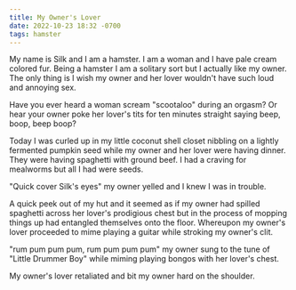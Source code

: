 ```yaml
---
title: My Owner's Lover
date: 2022-10-23 18:32 -0700
tags: hamster
---
```


My name is Silk and I am a hamster. I am a woman and I have pale cream
colored fur. Being a hamster I am a solitary sort but I actually like
my owner. The only thing is I wish my owner and her lover wouldn't
have such loud and annoying sex.

Have you ever heard a woman scream "scootaloo" during an orgasm? Or
hear your owner poke her lover's tits for ten minutes straight saying
beep, boop, beep boop?

Today I was curled up in my little coconut shell closet nibbling on a
lightly fermented pumpkin seed while my owner and her lover were
having dinner. They were having spaghetti with ground beef. I had a
craving for mealworms but all I had were seeds.

"Quick cover Silk's eyes" my owner yelled and I knew I was in trouble.

A quick peek out of my hut and it seemed as if my owner had spilled
spaghetti across her lover's prodigious chest but in the process of
mopping things up had entangled themselves onto the floor. Whereupon
my owner's lover proceeded to mime playing a guitar while stroking my
owner's clit.

"rum pum pum pum, rum pum pum pum" my owner sung to the tune of
"Little Drummer Boy" while miming playing bongos with her lover's
chest.

My owner's lover retaliated and bit my owner hard on the shoulder.
